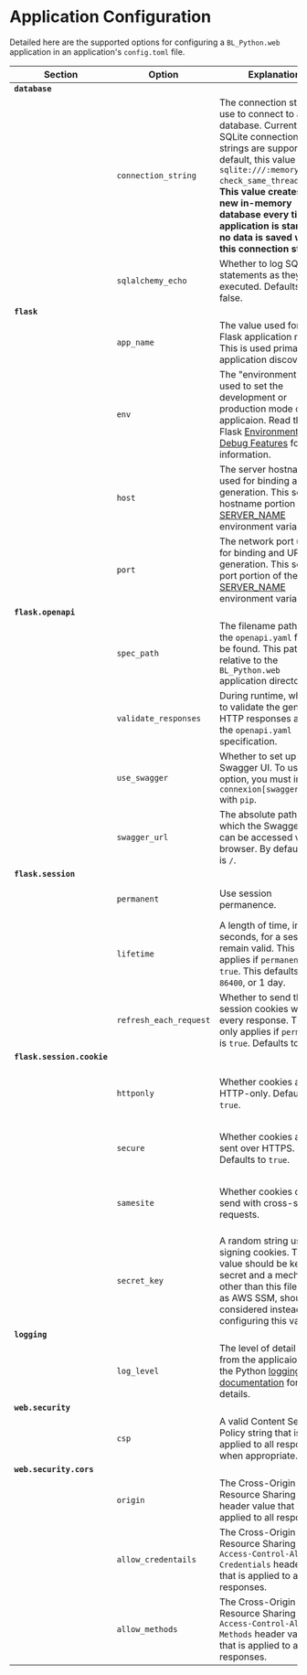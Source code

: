 # Application Configuration

Detailed here are the supported options for configuring a `BL_Python.web` application in an application's `config.toml` file.

| Section | Option | Explanation | Allowed values |
| --- | --- | --- | --- |
| **`database`** | | | | |
| | `connection_string` | The connection string to use to connect to a database. Currently only SQLite connection strings are supported. By default, this value is `sqlite:///:memory:?check_same_thread=false`. **This value creates a new in-memory database every time the application is started; no data is saved with this connection string.** | A permanent file can be saved with such a connection string. An example is `sqlite:///foo.sqlite3`.<br />Review SQLAlchemy's [Engine Configuration](https://docs.sqlalchemy.org/en/14/core/engines.html) for more information. |
| | `sqlalchemy_echo` | Whether to log SQL statements as they are executed. Defaults to false. | `true`, `false`<br />Review SQLAlchemy's [echo](https://docs.sqlalchemy.org/en/14/core/engines.html#sqlalchemy.create_engine.params.echo) documentation for more information. |
| **`flask`** | | | |
| | `app_name` | The value used for the Flask application name. This is used primarily for application discovery. | Read the Flask [Application Discovery](https://flask.palletsprojects.com/en/1.1.x/cli/#application-discovery) documentation for more information. |
| | `env` | The "environment" name used to set the development or production mode of the applicaion. Read the Flask [Environment and Debug Features](https://flask.palletsprojects.com/en/1.1.x/config/#environment-and-debug-features) for more information. | `development`, `testing`, `production` |
| | `host` | The server hostname used for binding and URL generation. This sets the hostname portion of the [SERVER_NAME](https://flask.palletsprojects.com/en/1.1.x/config/#SERVER_NAME) environment variable. | Review Flask's [SERVER_NAME](https://flask.palletsprojects.com/en/1.1.x/config/#SERVER_NAME) documentation for more information. |
| | `port` | The network port used for binding and URL generation. This sets the port portion of the [SERVER_NAME](https://flask.palletsprojects.com/en/1.1.x/config/#SERVER_NAME) environment variable. | Review Flask's [SERVER_NAME](https://flask.palletsprojects.com/en/1.1.x/config/#SERVER_NAME) documentation for more information. |
| **`flask.openapi`** | | | |
| | `spec_path` | The filename path where the `openapi.yaml` file can be found. This path is relative to the `BL_Python.web` application directory. | Review Connexion's [add_api](https://connexion.readthedocs.io/en/2.14.2/autoapi/connexion/index.html#connexion.AbstractApp) documentation for more information. |
| | `validate_responses` | During runtime, whether to validate the generated HTTP responses against the `openapi.yaml` specification. | Review Connexion's [add_api](https://connexion.readthedocs.io/en/2.14.2/autoapi/connexion/apps/flask_app/index.html#connexion.apps.flask_app.FlaskApp.add_api) documentation for more information. |
| | `use_swagger` | Whether to set up the Swagger UI. To use this option, you must install `connexion[swagger-ui]` with `pip`. | `true`, `false`, or can be unset.<br />Review Connexion's [Swagger UI Console](https://connexion.readthedocs.io/en/2.14.2/quickstart.html#the-swagger-ui-console) documentation for more information. |
| | `swagger_url` | The absolute path at which the Swagger UI can be accessed via the browser. By default, this is `/`. | Review Connexion's [Swagger UI Path](https://connexion.readthedocs.io/en/2.14.2/routing.html#swagger-ui-path) documentation for more information. |
| **`flask.session`** | | | |
| | `permanent` | Use session permanence. | `true`, `false`<br />Review Flask's [permanent](https://flask.palletsprojects.com/en/1.1.x/api/?highlight=permanent#flask.session.permanent) documentation for more information. |
| | `lifetime` | A length of time, in seconds, for a session to remain valid. This only applies if `permanent` is `true`. This defaults to `86400`, or 1 day. | An int representing number of seconds, or unset.<br />Review Flask's [permanent_session_lifetime](https://flask.palletsprojects.com/en/1.1.x/api/?highlight=permanent#flask.Flask.permanent_session_lifetime) documentation for more information. |
| | `refresh_each_request` | Whether to send the session cookies with every response. This only applies if `permanent` is `true`. Defaults to `true`. | `true`, `false`<br />Review Flask's [SESSION_REFRESH_EACH_REQUEST](https://flask.palletsprojects.com/en/1.1.x/config/?highlight=refresh_each_request#SESSION_REFRESH_EACH_REQUEST) documentation for more information. |
| **`flask.session.cookie`** | | | |
| | `httponly` | Whether cookies are HTTP-only. Defaults to `true`. | `true`, `false`<br />Review Flask's [SESSION_COOKIE_HTTPONLY](https://flask.palletsprojects.com/en/1.1.x/config/?highlight=httponly#SESSION_COOKIE_HTTPONLY) and OWASP's [HttpOnly](https://owasp.org/www-community/HttpOnly) documentation for more information. |
| | `secure` | Whether cookies are only sent over HTTPS. Defaults to `true`. | Review Flask's [SESSION_COOKIE_SECURE](https://flask.palletsprojects.com/en/1.1.x/config/?highlight=httponly#SESSION_COOKIE_SECURE) and OWASP's [Secure Cookie Attribute](https://owasp.org/www-community/controls/SecureCookieAttribute) documentation for more information. |
| | `samesite` | Whether cookies can send with cross-site requests. | `none`, `lax`, `strict`<br />Review flask's [SESSION_COOKIE_SAMESITE](https://flask.palletsprojects.com/en/1.1.x/config/?highlight=samesite#SESSION_COOKIE_SAMESITE) and OWASP's [SameSite](https://owasp.org/www-community/SameSite) documentation for more information. |
| | `secret_key` | A random string used for signing cookies. This value should be kept secret and a mechanism other than this file, such as AWS SSM, should be considered instead for configuring this value. | Review Flask's [SECRET_KEY](https://flask.palletsprojects.com/en/1.1.x/config/?highlight=samesite#SECRET_KEY) documentation for more informaion. |
| **`logging`** | | | |
| | `log_level` | The level of detail to log from the applicaion. See the Python [logging documentation](https://docs.python.org/3/library/logging.html#logging-levels) for details. | `NOTSET`, `DEBUG`, `INFO`, `WARNING`, `ERROR`, `CRITICAL` |
| **`web.security`** | | | |
| | `csp` | A valid Content Security Policy string that is applied to all responses when appropriate. | Review the MDN [documentation](https://developer.mozilla.org/en-US/docs/Web/HTTP/CSP) for more information. |
| **`web.security.cors`** | | | |
| | `origin` | The Cross-Origin Resource Sharing `Origin` header value that is applied to all responses. | Review the MDN [documentation](https://developer.mozilla.org/en-US/docs/Web/HTTP/Headers/Origin) for more information. |
| | `allow_credentails` | The Cross-Origin Resource Sharing `Access-Control-Allow-Credentials` header value that is applied to all responses. | Review the MDN [documentation](https://developer.mozilla.org/en-US/docs/Web/HTTP/Headers/Access-Control-Allow-Credentials) for more information. |
| | `allow_methods` | The Cross-Origin Resource Sharing `Access-Control-Allow-Methods` header value that is applied to all responses. | Review the MDN [documentation](https://developer.mozilla.org/en-US/docs/Web/HTTP/Headers/Access-Control-Allow-Methods) for more information. |